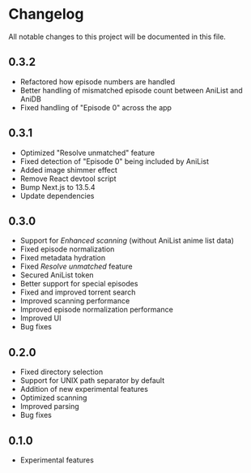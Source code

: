 # Changelog

All notable changes to this project will be documented in this file.

## 0.3.2

- Refactored how episode numbers are handled
- Better handling of mismatched episode count between AniList and AniDB
- Fixed handling of "Episode 0" across the app

## 0.3.1

- Optimized "Resolve unmatched" feature
- Fixed detection of "Episode 0" being included by AniList
- Added image shimmer effect
- Remove React devtool script
- Bump Next.js to 13.5.4
- Update dependencies

## 0.3.0

- Support for *Enhanced scanning* (without AniList anime list data)
- Fixed episode normalization
- Fixed metadata hydration
- Fixed *Resolve unmatched* feature
- Secured AniList token
- Better support for special episodes
- Fixed and improved torrent search
- Improved scanning performance
- Improved episode normalization performance
- Improved UI
- Bug fixes

## 0.2.0

- Fixed directory selection
- Support for UNIX path separator by default
- Addition of new experimental features
- Optimized scanning
- Improved parsing
- Bug fixes

## 0.1.0

- Experimental features
